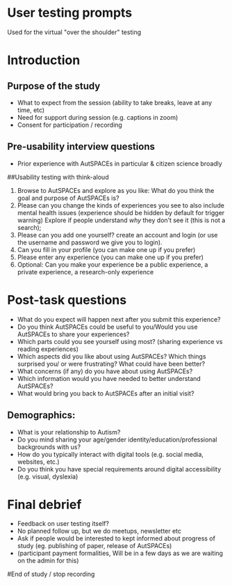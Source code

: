 # User testing prompts

Used for the virtual "over the shoulder" testing

# Introduction 

## Purpose of the study
- What to expect from the session (ability to take breaks, leave at any time, etc) 
- Need for support during session (e.g. captions in zoom)
- Consent for participation / recording 

## Pre-usability interview questions
- Prior experience with AutSPACEs in particular & citizen science broadly 

##Usability testing with think-aloud
1. Browse to AutSPACEs and explore as you like: What do you think the goal and purpose of AutSPACEs is? 
2. Please can you change the kinds of experiences you see to also include mental health issues (experience should be hidden by default for trigger warning)
Explore if people understand _why_ they don’t see it (this is not a search); 
3. Please can you add one yourself? create an account and login (or use the username and password we give you to login).
4. Can you fill in your profile (you can make one up if you prefer)
5. Please enter any experience (you can make one up if you prefer)
6. Optional: Can you make your experience be a public experience, a private experience, a research-only experience 

# Post-task questions

- What do you expect will happen next after you submit this experience? 
- Do you think AutSPACEs could be useful to you/Would you use AutSPACEs to share your experiences? 
- Which parts could you see yourself using most? (sharing experience vs reading experiences) 
- Which aspects did you like about using AutSPACEs? Which things surprised you/ or were frustrating? What could have been better? 
- What concerns (if any) do you have about using AutSPACEs? 
- Which information would you have needed to better understand AutSPACEs?
- What would bring you back to AutSPACEs after an initial visit?

## Demographics:
- What is your relationship to Autism? 
- Do you mind sharing your age/gender identity/education/professional backgrounds with us?
- How do you typically interact with digital tools (e.g. social media, websites, etc.)
- Do you think you have special requirements around digital accessibility (e.g. visual, dyslexia)

# Final debrief
- Feedback on user testing itself? 
- No planned follow up, but we do meetups, newsletter etc 
- Ask if people would be interested to kept informed about progress of study (eg. publishing of paper, release of AutSPACEs) 
- (participant payment formalities, Will be in a few days as we are waiting on the admin for this)

#End of study / stop recording
